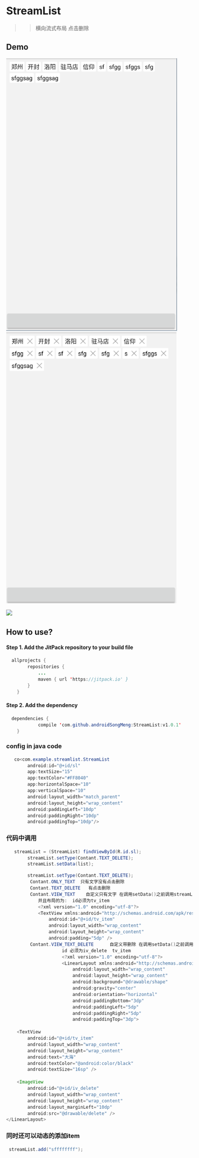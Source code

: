 # StreamList
>>横向流式布局 点击删除
## Demo
![](https://github.com/androidSongMeng/StreamList/raw/master/1.png)
![](https://github.com/androidSongMeng/StreamList/raw/master/2.png)

[![](https://jitpack.io/v/androidSongMeng/StreamList.svg)](https://jitpack.io/#androidSongMeng/StreamList)


## How to use?
 #### Step 1. Add the JitPack repository to your build file
```java
  allprojects {
		repositories {
			...
			maven { url 'https://jitpack.io' }
		}
	}
```
#### Step 2. Add the dependency
```java
  dependencies {
	        compile 'com.github.androidSongMeng:StreamList:v1.0.1'
	}
```

### config in java code

```java
   co<com.example.streamlist.StreamList
        android:id="@+id/sl"
        app:textSize="15"
        app:textColor="#FF8040"
        app:horizontalSpace="10"
        app:verticalSpace="10"
        android:layout_width="match_parent"
        android:layout_height="wrap_content"
        android:paddingLeft="10dp"
        android:paddingRight="10dp"
        android:paddingTop="10dp"/>
```
### 代码中调用
```java
   streamList = (StreamList) findViewById(R.id.sl);
        streamList.setType(Contant.TEXT_DELETE);
        streamList.setData(list);
```
```java
        streamList.setType(Contant.TEXT_DELETE);
         Contant.ONLY_TEXT  只有文字没有点击删除
         Contant.TEXT_DELETE   有点击删除
         Contant.VIEW_TEXT    自定义只有文字 在调用setData()之前调用streamList.setViewResouce(R.layout.item);
            并且布局的为:  id必须为tv_item
            <?xml version="1.0" encoding="utf-8"?>
            <TextView xmlns:android="http://schemas.android.com/apk/res/android"
                android:id="@+id/tv_item"
                android:layout_width="wrap_content"
                android:layout_height="wrap_content"
                android:padding="5dp" />
         Contant.VIEW_TEXT_DELETE      自定义带删除 在调用setData()之前调用streamList.setViewResouce(R.layout.item);
                     id 必须为iv_delete  tv_item
                     <?xml version="1.0" encoding="utf-8"?>
                     <LinearLayout xmlns:android="http://schemas.android.com/apk/res/android"
                         android:layout_width="wrap_content"
                         android:layout_height="wrap_content"
                         android:background="@drawable/shape"
                         android:gravity="center"
                         android:orientation="horizontal"
                         android:paddingBottom="3dp"
                         android:paddingLeft="5dp"
                         android:paddingRight="5dp"
                         android:paddingTop="3dp">

    <TextView
        android:id="@+id/tv_item"
        android:layout_width="wrap_content"
        android:layout_height="wrap_content"
        android:text="大海"
        android:textColor="@android:color/black"
        android:textSize="16sp" />

    <ImageView
        android:id="@+id/iv_delete"
        android:layout_width="wrap_content"
        android:layout_height="wrap_content"
        android:layout_marginLeft="10dp"
        android:src="@drawable/delete" />
</LinearLayout>
```

### 同时还可以动态的添加item
  ```java
   streamList.add("sffffffff");
```

